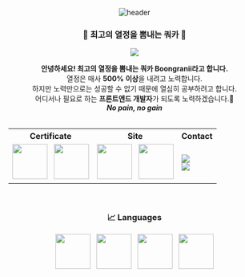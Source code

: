 <div align="center"> 

![header](https://capsule-render.vercel.app/api?type=cylinder&color=auto&height=150&section=header&text=Boongranii&fontColor=ffffff&fontSize=70&animation=fadeIn&fontAlignY=55&desc=%20&descAlignY=62&descAlign=62)
###  🐶 최고의 열정을 뽐내는 쿼카 🐒
<a href="https://hits.seeyoufarm.com"><img src="https://hits.seeyoufarm.com/api/count/incr/badge.svg?url=https%3A%2F%2Fgithub.com%2Fbbjbc%2Fhit-counter&count_bg=%2360D680&title_bg=%23956031&icon=&icon_color=%23E7E7E7&title=hits&edge_flat=false"/></a>
<br/>
        <div><b>안녕하세요! 최고의 열정을 뽐내는 쿼카 Boongranii라고 합니다.</b></div>
        <div>열정은 매사 <b>500% 이상</b>을 내려고 노력합니다.</div> 
        <div>하지만 노력만으로는 성공할 수 없기 때문에 열심히 공부하려고 합니다.</div> 
        <div>어디서나 필요로 하는 <b>프론트엔드 개발자</b>가 되도록 노력하겠습니다.🥇</div>
        <div><b><i>No pain, no gain</i></b></div>
<br/>

<table border="0">
        <tr>
                <th>Certificate</th>
                <th>Site</th>
                <th>Contact</th>
        </tr>
        <tr>
                <td>
                        <img src="https://github.com/bbjbc/bbjbc/assets/102457140/aa33a41a-6473-4e28-a3cc-d0ce8585bd14" width="70"> &nbsp;
                        <img src="https://github.com/bbjbc/bbjbc/assets/102457140/ccfa7e8f-7784-4f40-a570-393f934335ee" width="70"> 
                </td>
                <td>
                        <a href="https://bbjbc.github.io"><img src="https://github.com/bbjbc/bbjbc/assets/102457140/870d50da-f390-4b47-a57a-9e7d95a93d62" width="70" /></a> &nbsp;
                        <a href="https://www.instagram.com/boongranii"><img src="https://github.com/bbjbc/bbjbc/assets/102457140/2c0b8b46-cdee-4a59-a3cb-4d3fb2ad45eb" width="70" /></a> 
                </td>
                <td>
                        <img src="https://img.shields.io/badge/📫-aoo4550@naver.com-blue"> <br>
                        <img src="https://img.shields.io/badge/🏫-aoo4550@kyonggi.ac.kr-green">        
                </td>
        </tr>
</table>
<br>

### 📈 Languages
<img src="https://github.com/bbjbc/bbjbc/assets/102457140/5317d495-7117-44e8-a7c8-a038db404d7c" width="70" /> &nbsp;
<img src="https://github.com/bbjbc/bbjbc/assets/102457140/0e89b02a-345c-44a9-88f4-294cceb04765" width="70" /> &nbsp;
<img src="https://github.com/bbjbc/bbjbc/assets/102457140/6acd8e30-964f-49fe-8c7d-0432de34804e" width="70" /> &nbsp;
<img src="https://github.com/bbjbc/bbjbc/assets/102457140/28f66cd3-bd08-4557-80b8-8c90fbf45eb8" width="70" />
</div>
